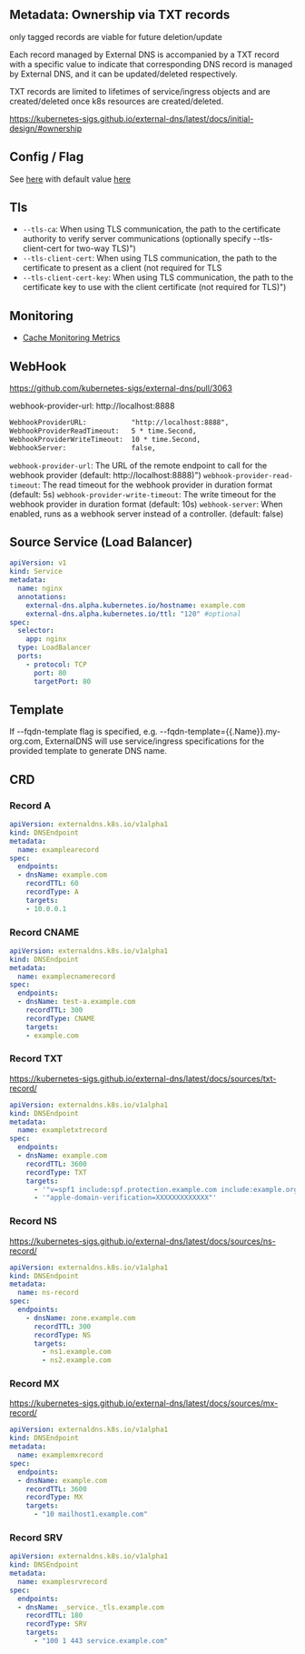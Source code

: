

## Metadata: Ownership via TXT records

only tagged records are viable for future deletion/update

Each record managed by External DNS is accompanied 
by a TXT record with a specific value to indicate 
that corresponding DNS record is managed by External DNS,
and it can be updated/deleted respectively. 

TXT records are limited to lifetimes of service/ingress objects 
and are created/deleted once k8s resources are created/deleted.

https://kubernetes-sigs.github.io/external-dns/latest/docs/initial-design/#ownership

## Config / Flag

See [here](https://github.com/kubernetes-sigs/external-dns/blob/724b86b8b867db9420c51b6a8bc9d26118bf213d/pkg/apis/externaldns/types.go#L423)
with default value [here](https://github.com/kubernetes-sigs/external-dns/blob/724b86b8b867db9420c51b6a8bc9d26118bf213d/pkg/apis/externaldns/types.go#L217C1-L217C29)

## Tls

* `--tls-ca`: When using TLS communication, the path to the certificate authority to verify server communications (optionally specify --tls-client-cert for two-way TLS)")
* `--tls-client-cert`: When using TLS communication, the path to the certificate to present as a client (not required for TLS
* `--tls-client-cert-key`: When using TLS communication, the path to the certificate key to use with the client certificate (not required for TLS)")

## Monitoring

* [Cache Monitoring Metrics](https://github.com/kubernetes-sigs/external-dns/blob/master/docs/rate-limits.md#monitoring)

## WebHook

https://github.com/kubernetes-sigs/external-dns/pull/3063

webhook-provider-url: http://localhost:8888
```txt
WebhookProviderURL:           "http://localhost:8888",
WebhookProviderReadTimeout:   5 * time.Second,
WebhookProviderWriteTimeout:  10 * time.Second,
WebhookServer:                false,
```
`webhook-provider-url`: The URL of the remote endpoint to call for the webhook provider (default: http://localhost:8888)")
`webhook-provider-read-timeout`: The read timeout for the webhook provider in duration format (default: 5s)
`webhook-provider-write-timeout`: The write timeout for the webhook provider in duration format (default: 10s)
`webhook-server`: When enabled, runs as a webhook server instead of a controller. (default: false)

## Source Service (Load Balancer)

```yaml
apiVersion: v1
kind: Service
metadata:
  name: nginx
  annotations:
    external-dns.alpha.kubernetes.io/hostname: example.com
    external-dns.alpha.kubernetes.io/ttl: "120" #optional
spec:
  selector:
    app: nginx
  type: LoadBalancer
  ports:
    - protocol: TCP
      port: 80
      targetPort: 80
```

## Template

If --fqdn-template flag is specified, e.g. --fqdn-template={{.Name}}.my-org.com,
ExternalDNS will use service/ingress specifications for the provided template to generate DNS name.

## CRD

### Record A

```yaml
apiVersion: externaldns.k8s.io/v1alpha1
kind: DNSEndpoint
metadata:
  name: examplearecord
spec:
  endpoints:
  - dnsName: example.com
    recordTTL: 60
    recordType: A
    targets:
    - 10.0.0.1
```

### Record CNAME

```yaml
apiVersion: externaldns.k8s.io/v1alpha1
kind: DNSEndpoint
metadata:
  name: examplecnamerecord
spec:
  endpoints:
  - dnsName: test-a.example.com
    recordTTL: 300
    recordType: CNAME
    targets:
    - example.com
```

### Record TXT

https://kubernetes-sigs.github.io/external-dns/latest/docs/sources/txt-record/

```yaml
apiVersion: externaldns.k8s.io/v1alpha1
kind: DNSEndpoint
metadata:
  name: exampletxtrecord
spec:
  endpoints:
  - dnsName: example.com
    recordTTL: 3600
    recordType: TXT
    targets:
      - '"v=spf1 include:spf.protection.example.com include:example.org -all"'
      - '"apple-domain-verification=XXXXXXXXXXXXX"'
```

### Record NS

https://kubernetes-sigs.github.io/external-dns/latest/docs/sources/ns-record/
```yaml
apiVersion: externaldns.k8s.io/v1alpha1
kind: DNSEndpoint
metadata:
  name: ns-record
spec:
  endpoints:
    - dnsName: zone.example.com
      recordTTL: 300
      recordType: NS
      targets:
        - ns1.example.com
        - ns2.example.com
```
### Record MX

https://kubernetes-sigs.github.io/external-dns/latest/docs/sources/mx-record/

```yaml
apiVersion: externaldns.k8s.io/v1alpha1
kind: DNSEndpoint
metadata:
  name: examplemxrecord
spec:
  endpoints:
  - dnsName: example.com
    recordTTL: 3600
    recordType: MX
    targets:
      - "10 mailhost1.example.com"
```

### Record SRV

```yaml
apiVersion: externaldns.k8s.io/v1alpha1
kind: DNSEndpoint
metadata:
  name: examplesrvrecord
spec:
  endpoints:
  - dnsName: _service._tls.example.com
    recordTTL: 180
    recordType: SRV
    targets:
      - "100 1 443 service.example.com"
```